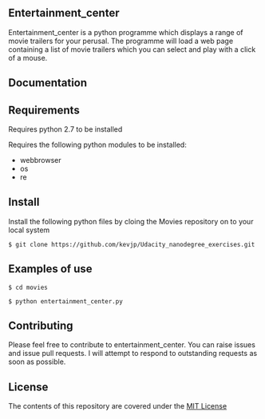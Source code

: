 ## Entertainment_center
Entertainment_center is a python programme which displays a range of movie trailers for your perusal. The programme will load a web page containing a list of movie trailers which you can select and play with a click of a mouse.

## Documentation

## Requirements
Requires python 2.7 to be installed

Requires the following python modules to be installed:
 * webbrowser
 * os
 * re

## Install
Install the following python files by cloing the Movies repository on to your local system

`$ git clone https://github.com/kevjp/Udacity_nanodegree_exercises.git`

## Examples of use

`$ cd movies`

`$ python entertainment_center.py`


## Contributing
Please feel free to contribute to entertainment_center. You can raise issues and issue pull requests. I will attempt to respond to outstanding requests as soon as possible.

## License

The contents of this repository are covered under the [MIT License](https://choosealicense.com/licenses/mit/#)